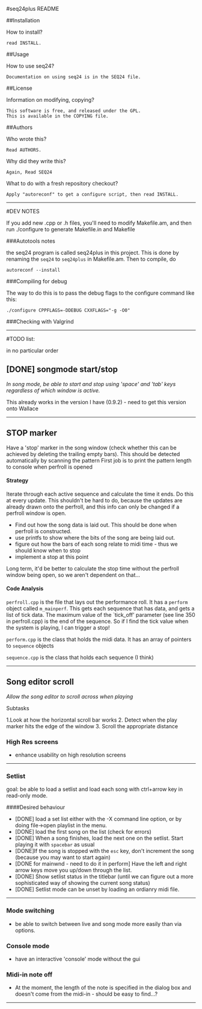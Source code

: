 #seq24plus README


##Installation

How to install? 

    read INSTALL.

##Usage

How to use seq24?
    
    Documentation on using seq24 is in the SEQ24 file.

##License

Information on modifying, copying?

    This software is free, and released under the GPL.
    This is available in the COPYING file.

##Authors

Who wrote this?

    Read AUTHORS.

Why did they write this?

    Again, Read SEQ24

What to do with a fresh repository checkout?

    Apply "autoreconf" to get a configure script, then read INSTALL.

----
#DEV NOTES

If you add new .cpp or .h files, you'll need to modify Makefile.am, and then run ./configure to generate Makefile.in and Makefile

###Autotools notes

the seq24 program is called seq24plus in this project. This is done by renaming the `seq24` to `seq24plus` in Makefile.am. Then to compile, do

    autoreconf --install
    


###Compiling for debug

The way to do this is to pass the debug flags to the configure command like this:

    ./configure CPPFLAGS=-DDEBUG CXXFLAGS="-g -O0"

###Checking with Valgrind


----
#TODO list:

in no particular order

## [DONE] songmode start/stop

*In song mode, be able to start and stop using 'space' and 'tab' keys regardless of which window is active.*

This already works in the version I have (0.9.2) - need to get this version onto Wallace

----

## STOP marker

Have a 'stop' marker in the song window (check whether this can be achieved by deleting the trailing empty bars).
This should be detected automatically by scanning the pattern
First job is to print the pattern length to console when perfroll is opened
    
#### Strategy

Iterate through each active sequence and calculate the time it ends. Do this at every update. This shouldn't be hard to do, because the updates are already drawn onto the perfroll, and this info can only be changed if a perfroll window is open. 

- Find out how the song data is laid out. This should be done when perfroll is constructed.
- use printfs to show where the bits of the song are being laid out.     
- figure out how the bars of each song relate to midi time - thus we should know when to stop
- implement a stop at this point

Long term, it'd be better to calculate the stop time without the perfroll window being open, so we aren't dependent on that...
    
#### Code Analysis
`perfroll.cpp` is the file that lays out the performance roll. It has a `perform` object called `m_mainperf`. This gets each sequence that has data, and gets a list of tick data. The maximum value of the `tick_off' parameter (see line 350 in perfroll.cpp) is the end of the sequence. So if I find the tick value when the system is playing, I can trigger a stop!
    
`perform.cpp` is the class that holds the midi data. It has an array of pointers to `sequence` objects

`sequence.cpp` is the class that holds each sequence (I think)

----

## Song editor scroll

*Allow the song editor to scroll across when playing*

Subtasks

1.Look at how the horizontal scroll bar works
2. Detect when the play marker hits the edge of the window
3. Scroll the appropriate distance
### High Res screens

- enhance usability on high resolution screens

---

### Setlist

goal: be able to load a setlist and load each song with ctrl+arrow key in read-only mode.

####Desired behaviour

- [DONE] load a set list either with the -X command line option, or by doing file->open playlist in the menu. 
- [DONE] load the first song on the list (check for errors)
- [DONE] When a song finishes, load the next one on the setlist. Start playing it with `spacebar` as usual
- [DONE]If the song is stopped with the `esc` key, don't increment the song (because you may want to start again)
- [DONE for mainwnd - need to do it in perform] Have the left and right arrow keys move you up/down through the list. 
- [DONE] Show setlist status in the titlebar (until we can figure out a more sophisticated way of showing the current song status)
- [DONE] Setlist mode can be unset by loading an ordianry midi file. 




---
### Mode switching

- be able to switch between live and song mode more easily than via options.

### Console mode

- have an interactive 'console' mode without the gui

### Midi-in note off

- At the moment, the length of the note is specified in the dialog box and doesn't come from the midi-in - should be easy to find...?

---
